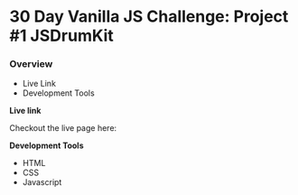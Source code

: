 # 30 Day Vanilla JS Challenge: Project #1 JSDrumKit

### Overview

- Live Link
- Development Tools

**Live link**

Checkout the live page here:

**Development Tools**

- HTML
- CSS
- Javascript

